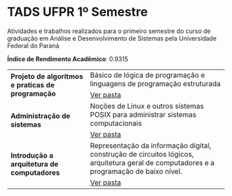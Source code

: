 # TADS UFPR 1º Semestre
Atividades e trabalhos realizados para o primeiro semestre do curso de graduação em Análise e Desenvolvimento de Sistemas pela Universidade Federal do Paraná

<b>Índice de Rendimento Acadêmico</b>: 0.9315

<table>
    <tr>
        <td rowspan="2"><b>Projeto de algoritmos e praticas de programação</b></td>
        <td>Básico de lógica de programação e linguagens de programação estruturada</td>
    </tr>
    <tr>
        <td><a href="https://github.com/Salgado2004/TADS_UFPR_1_Semestre/tree/main/Projeto%20de%20Algoritmos%20e%20Praticas%20de%20programa%C3%A7%C3%A3o">Ver pasta</a></td>
    </tr>
    <tr>
        <td rowspan="2"><b>Administração de sistemas</b></td>
        <td>Noções de Linux e outros sistemas POSIX para administrar sistemas computacionais</td>
    </tr>
    <tr>
        <td><a href="https://github.com/Salgado2004/TADS_UFPR_1_Semestre/tree/main/administra%C3%A7%C3%A3o%20de%20sistemas">Ver pasta</a></td>
    </tr>   
    <tr>
        <td rowspan="2"><b>Introdução a arquitetura de computadores</b></td>
        <td>Representação da informação digital, construção de circuitos lógicos, arquitetura geral de computadores e a programação de baixo nível.</td>
    </tr>
    <tr>
        <td><a href="https://github.com/Salgado2004/TADS_UFPR_1_Semestre/tree/main/arquitetura%20de%20computadores%20">Ver pasta</a></td>
    </tr> 
</table>
